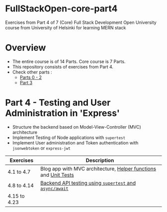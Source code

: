 # FullStackOpen-core-part4
Exercises from Part 4 of 7 (Core) Full Stack Development Open University course from University of Helsinki for learning MERN stack

# Overview
- The entire course is of 14 Parts. Core course is 7 Parts.
- This repository consists of exercises from Part 4.
- Check other parts :
  - [Parts 0 - 2](https://github.com/prak112/fullstack-open-core)
  - [Part 3](https://github.com/prak112/FullStackOpen-core-part3)
 
# Part 4 - Testing and User Administration in 'Express'
- Structure the backend based on Model-View-Controller (MVC) architecture
- Implement Testing of Node applications with `supertest`
- Implement User administration and Token authentication with `jsonwebtoken` or `express-jwt`

| Exercises | Description |
| --- | --- |
| 4.1 to 4.7 | Blog app with MVC architecture, [Helper functions](/utils/list_helper.js) and [Unit Tests](/tests/list_helper.test.js) |
| 4.8 to 4.14 | [Backend API testing using `supertest` and `async/await`](/tests/blog_api.test.js) |
| 4.15 to 4.23 | |

